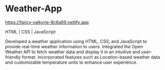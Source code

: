 # Weather-App
https://fancy-valkyrie-9c6a69.netlify.app

HTML | CSS | JavaScript

Developed a weather application using HTML,
CSS, and JavaScript to provide real-time
weather information to users.
Integrated the Open Weather API to fetch
weather data and display it in an intuitive and
user-friendly format.
Incorporated features such as Location-based
weather data and customizable temperature units to enhance user experience.
